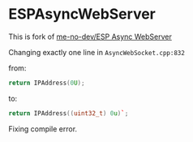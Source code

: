 # ESPAsyncWebServer

This is fork of [me-no-dev/ESP Async WebServer](https://registry.platformio.org/libraries/me-no-dev/ESP%20Async%20WebServer)

Changing exactly one line in `AsyncWebSocket.cpp:832`

from:

```cpp
return IPAddress(0U);
```

to:

```cpp
return IPAddress((uint32_t) 0u)`;
```

Fixing compile error.
